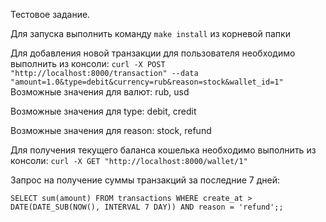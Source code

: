 Тестовое задание.

Для запуска выполнить команду `make install` из корневой папки

Для добавления новой транзакции для пользователя необходимо выполнить из консоли: `curl -X POST "http://localhost:8000/transaction" --data "amount=1.0&type=debit&currency=rub&reason=stock&wallet_id=1"` 
Возможные значения для валют: rub, usd

Возможные значения для type: debit, credit

Возможные значения для reason: stock, refund


Для получения текущего баланса кошелька необходимо выполнить из консоли: `curl -X GET "http://localhost:8000/wallet/1"`

Запрос на получение суммы транзакций за последние 7 дней:

`SELECT sum(amount) FROM transactions WHERE create_at > DATE(DATE_SUB(NOW(), INTERVAL 7 DAY)) AND reason = 'refund';;`